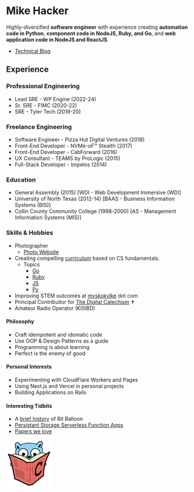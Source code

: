 # Mike Hacker

Highly-diversified **software engineer** with experience creating **automation code in Python**, **component code in NodeJS, Ruby, and Go**, and **web application code in NodeJS and ReactJS**.

- [Technical Blog](https://mvskokvlke.com/)
## Experience

### Professional Engineering
- Lead SRE - WP Engine (2022-24)
- Sr. SRE - FIMC (2020-22)
- SRE - Tyler Tech (2019-20)

### Freelance Engineering
- Software Engineer - Pizza Hut Digital Ventures (2018)
- Front-End Developer - NVMe-oF™ Stealth (2017)
- Front-End Developer - CabForward (2016)
- UX Consultant - TEAMS by ProLogic (2015)
- Full-Stack Developer - Impelos (2014)
    
### Education
- General Assembly (2015) [WDI - Web Development Immersive (WDI]
- University of North Texas (2012-14) [BAAS - Business Information Systems (BIS)]
- Collin County Community College (1998-2000) [AS - Management Information Systems (MIS)]

### Skills & Hobbies
- Photographer
    - [Photo Website](https://doublebarmphotography.com)
- Creating compelling [curriculum](https://fostercs.github.io) based on CS fundamentals.
    - Topics
        - [Go](https://github.com/mhackersu/mastering-go)
        - [Ruby](https://github.com/mhackersu/mastering-ruby)
        - [JS](https://github.com/fostercs/JS101)
        - [Py](https://github.com/fostercs/PY101)
- Improving STEM outcomes at [mvskokvlke](https://www.mvskokvlke.com) dot com
- Principal Contribuitor for [The Digital Catechism](https://thedigitalcatechism.com) ✝️
- Amateur Radio Operator (KI5IBD)

#### Philosophy

- Craft idempotent and idomatic code
- Use OOP & Design Patterns as a guide
- Programming is about learning
- Perfect is the enemy of good

#### Personal Interests

- Experimenting with CloudFlare Workers and Pages
- Using Next.js and Vercel in personal projects
- Building Applications on Rails

#### Interesting Tidbits

- A [brief history](https://www.netlify.com/blog/2018/08/14/announcing-netlify-drop-the-simplicity-of-bitballoon-with-the-added-power-of-netlify/) of Bit Balloon
- [Persistant Storage Serverless Function Apps](https://read.seas.harvard.edu/~kohler/class/cs260r-s19/projects/cs260r-s19-melange.pdf)
- [Papers we love](https://github.com/papers-we-love/papers-we-love)

<img src="go-with-C-book.svg" alt="go-with-C-book" width="125"/>


<!--
**mhackersu/mhackersu** is a ✨ _special_ ✨ repository because its `README.md` (this file) appears on your GitHub profile.

Here are some ideas to get you started:

- 🔭 I’m currently working on ...
- 🌱 I’m currently learning ...
- 👯 I’m looking to collaborate on ...
- 🤔 I’m looking for help with ...
- 💬 Ask me about ...
- 📫 How to reach me: ...
- 😄 Pronouns: ...
- ⚡ Fun fact: ...

-->
